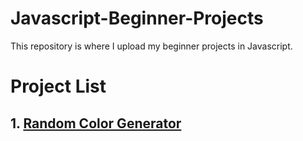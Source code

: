 # Javascript-Beginner-Projects
This repository is where I upload my beginner projects in Javascript. 

<h1> Project List </h1>
<h2> 1. <a href="https://github.com/Denz001/Random-Color-Generator">Random Color Generator</a><h2>
